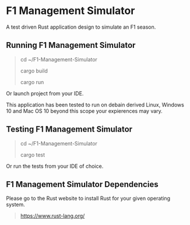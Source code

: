 # F1 Management Simulator
A test driven Rust application design to simulate an F1 season.

## Running F1 Management Simulator

> cd ~/F1-Management-Simulator
>
> cargo build
>
> cargo run

Or launch project from your IDE.

This application has been tested to run on debain derived Linux, Windows 10 and Mac OS 10 beyond this scope your expierences may vary.

## Testing F1 Management Simulator
> cd ~/F1-Management-Simulator
>
> cargo test

Or run the tests from your IDE of choice.

## F1 Management Simulator Dependencies
Please go to the Rust website to install Rust for your given operating system.

> https://www.rust-lang.org/
